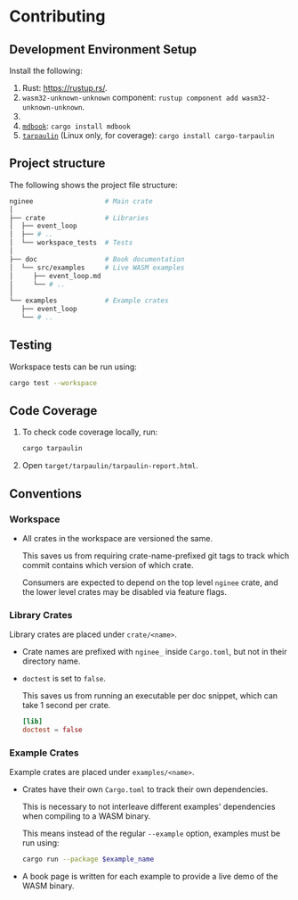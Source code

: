 # Contributing

## Development Environment Setup

Install the following:

1. Rust: <https://rustup.rs/>.
2. `wasm32-unknown-unknown` component: `rustup component add wasm32-unknown-unknown`.
3. [`wasm-pack`]: <https://rustwasm.github.io/wasm-pack/installer/>
4. [`mdbook`]: `cargo install mdbook`
5. [`tarpaulin`] (Linux only, for coverage): `cargo install cargo-tarpaulin`

## Project structure

The following shows the project file structure:

```bash
nginee                  # Main crate
│
├── crate               # Libraries
│  ├── event_loop
│  ├── # ..
│  └── workspace_tests  # Tests
│
├── doc                 # Book documentation
│  └── src/examples     # Live WASM examples
│     ├── event_loop.md
│     └── # ..
│
└── examples            # Example crates
   ├── event_loop
   └── # ..
```

## Testing

Workspace tests can be run using:

```bash
cargo test --workspace
```

## Code Coverage

1. To check code coverage locally, run:

    ```bash
    cargo tarpaulin
    ```

2. Open `target/tarpaulin/tarpaulin-report.html`.

## Conventions

### Workspace

* All crates in the workspace are versioned the same.

    This saves us from requiring crate-name-prefixed git tags to track which commit contains which version of which crate.

    Consumers are expected to depend on the top level `nginee` crate, and the lower level crates may be disabled via feature flags.

### Library Crates

Library crates are placed under `crate/<name>`.

* Crate names are prefixed with `nginee_` inside `Cargo.toml`, but not in their directory name.
* `doctest` is set to `false`.

    This saves us from running an executable per doc snippet, which can take 1 second per crate.

    ```toml
    [lib]
    doctest = false
    ```

### Example Crates

Example crates are placed under `examples/<name>`.

* Crates have their own `Cargo.toml` to track their own dependencies.

    This is necessary to not interleave different examples' dependencies when compiling to a WASM binary.

    This means instead of the regular `--example` option, examples must be run using:

    ```bash
    cargo run --package $example_name
    ```

* A book page is written for each example to provide a live demo of the WASM binary.

[`mdbook`]: https://github.com/rust-lang/mdBook
[`tarpaulin`]: https://github.com/xd009642/tarpaulin
[`wasm-pack`]: https://rustwasm.github.io/wasm-pack
[Dev Time Optimization]: https://azriel.im/will/2019/10/08/dev-time-optimization-part-1-1.9x-speedup-65-less-disk-usage/
